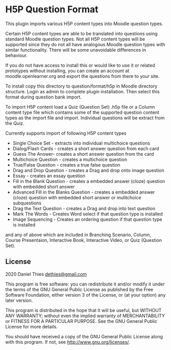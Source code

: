 # H5P Question Format #

This plugin imports various H5P content types into Moodle question types.

Certain H5P content types are able to be translated into questions
using standard Moodle question types. Not all H5P content types will
be supported since they do not all have analogous Moodle question types
with similar functionality. There will be some unavoidable differences
in behaviour.

If you do not have access to install this or would like to use it or
related prototypes without installing, you can create an account at
moodle.openlearner.org and export the questions from there to your site.

To install copy this directory to question/format/h5p in Moodle directory
structure. Login as admin to complete plugin installation.  Then select
this format during question bank import.

To import H5P content load a Quiz (Question Set) .h5p file or a Column
content type file which contains some of the supported question content
types as the import file and import. Individual questions will be extract
from the Quiz.

Currently supports import of following H5P content types

* Single Choice Set - extracts into individual multichoice questions
* Dialog/Flash Cards - creates a short answer question from each card
* Guess The Answer- creates a short answer question from the card
* Multichoice Question - creates a multichoice question
* True/False Question - creates a true false question
* Drag and Drop Question - creates a Drag and drop onto image question
* Essay - creates an essay question
* Fill in the Blank Question - creates a embedded answer (cloze) question 
with embedded short answer
* Advanced Fill in the Blanks Question - creates a embedded answer (cloze)
question with embedded short answer or mulitchoice subquestions
* Drag the Text Question - creates a Drag and drop into text question
* Mark The Words - Creates Word select if that question type is installed
* Image Sequencing - Creates an ordering question if that question type is
installed

and any of above which are included in Branching Scenario, Column, Course
Presentaion, Interactive Book, Interactive Video, or Quiz (Question Set).

## License ##

2020 Daniel Thies <dethies@gmail.com>

This program is free software: you can redistribute it and/or modify it
under the terms of the GNU General Public License as published by the
Free Software Foundation, either version 3 of the License, or (at your
option) any later version.

This program is distributed in the hope that it will be useful, but
WITHOUT ANY WARRANTY; without even the implied warranty of MERCHANTABILITY
or FITNESS FOR A PARTICULAR PURPOSE.  See the GNU General Public License
for more details.

You should have received a copy of the GNU General Public License along
with this program.  If not, see <http://www.gnu.org/licenses/>.

